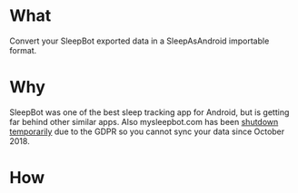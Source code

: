 # What
Convert your SleepBot exported data in a SleepAsAndroid importable format.

# Why
SleepBot was one of the best sleep tracking app for Android, but is getting far behind other similar apps.
Also mysleepbot.com has been [shutdown temporarily](http://blog.mysleepbot.com/blog/2018/10/3/temporarily-shutting-down-wwwmysleepbotcom) due to the GDPR so you cannot sync your data since October 2018.

# How
